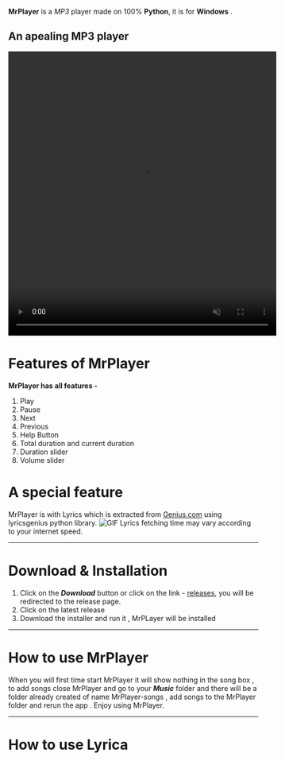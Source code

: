 

**MrPlayer** is a _MP3_ player made on 100% **Python**, it is for **Windows** .

An apealing MP3 player
---
<video controls autoplay muted width="540" height="572" ><source src="main.mp4" type="video/mp4"></video>

# Features of MrPlayer

**MrPlayer has all features -**

1. Play
2. Pause
3. Next
4. Previous
5. Help Button
6. Total duration and current duration
7. Duration slider
8. Volume slider

# A special feature

MrPlayer is with Lyrics which is extracted from [Genius.com](https://Genius.com) using lyricsgenius python library.
![GIF](lyrics.gif)
Lyrics fetching time may vary according to your internet speed.

---
# Download & Installation
1. Click on the **_Download_** button or click on the link - [releases](https://www.github.com/AkshatChauhan18/Mrplayer/releases), you will be redirected to the release page.
2. Click on the latest release
3. Download the installer and run it , MrPLayer will be installed 

---
# How to use MrPlayer

When you will first time start MrPlayer it will show nothing in the song box ,
to add songs close MrPlayer and go to your ***Music*** folder
and there will be a folder already created of name MrPlayer-songs , add songs
to the MrPlayer folder and rerun the app . Enjoy using MrPlayer. 

---
# How to use Lyrica